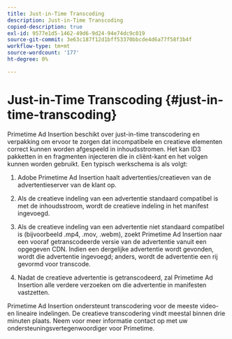 ```yaml
---
title: Just-in-Time Transcoding
description: Just-in-Time Transcoding
copied-description: true
exl-id: 9577e1d5-1462-49d6-9d24-94e74dc9c019
source-git-commit: 3e63c187f12d1bff53370bbcde4d6a77f58f3b4f
workflow-type: tm+mt
source-wordcount: '177'
ht-degree: 0%

---
```


# Just-in-Time Transcoding {#just-in-time-transcoding}

Primetime Ad Insertion beschikt over just-in-time transcodering en verpakking om ervoor te zorgen dat incompatibele en creatieve elementen correct kunnen worden afgespeeld in inhoudsstromen. Het kan ID3 pakketten in en fragmenten injecteren die in cliënt-kant en het volgen kunnen worden gebruikt.
Een typisch werkschema is als volgt:

1. Adobe Primetime Ad Insertion haalt advertenties/creatieven van de advertentieserver van de klant op.

1. Als de creatieve indeling van een advertentie standaard compatibel is met de inhoudsstroom, wordt de creatieve indeling in het manifest ingevoegd.

1. Als de creatieve indeling van een advertentie niet standaard compatibel is (bijvoorbeeld .mp4, .mov, .webm), zoekt Primetime Ad Insertion naar een vooraf getranscodeerde versie van de advertentie vanuit een opgegeven CDN. Indien een dergelijke advertentie wordt gevonden, wordt die advertentie ingevoegd; anders, wordt de advertentie een rij gevormd voor transcode.

1. Nadat de creatieve advertentie is getranscodeerd, zal Primetime Ad Insertion alle verdere verzoeken om die advertentie in manifesten vastzetten.

Primetime Ad Insertion ondersteunt transcodering voor de meeste video- en lineaire indelingen. De creatieve transcodering vindt meestal binnen drie minuten plaats. Neem voor meer informatie contact op met uw ondersteuningsvertegenwoordiger voor Primetime.
